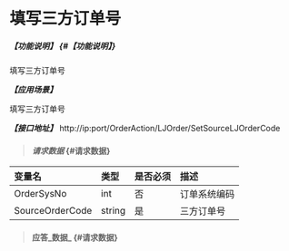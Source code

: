 # 填写三方订单号

##### _【功能说明】_ {#【功能说明】}

填写三方订单号

_**【应用场景】**_

填写三方订单号


_**【接口地址】**_
http://ip:port/OrderAction/LJOrder/SetSourceLJOrderCode
> #### _请求数据_ {#请求数据}

| 变量名 | 类型 | 是否必须 | 描述 |
| :--- | :--- | :--- | :--- |
| OrderSysNo | int | 否 | 订单系统编码 |
| SourceOrderCode| string| 是 | 三方订单号|


> #### 应答_数据_ {#请求数据}



